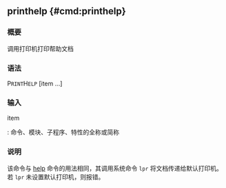 ## printhelp {#cmd:printhelp}

### 概要

调用打印机打印帮助文档

### 语法

P`RINT`H`ELP` \[item ...\]

### 输入

item

:   命令、模块、子程序、特性的全称或简称

### 说明

该命令与 [help](/commands/help.md) 命令的用法相同，其调用系统命令
`lpr` 将文档传递给默认打印机。若 `lpr` 未设置默认打印机，则报错。
